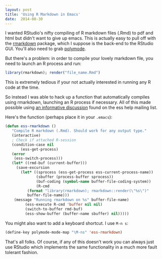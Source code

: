 ```yaml
---
layout: post
title: 'Using R Markdown in Emacs'
date:  2014-08-30
---
```


I wanted RStudio's nifty compiling of R markdown files (.Rmd) to pdf
and html but didn't want to give up emacs. This is actually easy to
pull off with the [rmarkdown](rmarkdown.rstudio.com) package, which I
suppose is the back-end to the RStudio GUI. You'll also need to grab
[polymode](https://github.com/vitoshka/polymode).

But there's a problem: in order to compile your lovely markdown file,
you need to launch an R process and run:

```r
library(rmarkdown); render("file_name.Rmd")
```

This is extremely tedious if your not
actually interested in running any R code at the time.

So instead I was able to hack up a function that automatically
compiles using rmarkdown, launching an R process if necessary. All of
this made possible using
[an informative discussion](https://stat.ethz.ch/pipermail/ess-help/2014-March/009770.html)
found on the ess help mailing list.

Here's the function (perhaps place it in your `.emacs`):

```lisp
(defun ess-rmarkdown ()
   "Compile R markdown (.Rmd). Should work for any output type."
   (interactive)
   ; Check if attached R-session
   (condition-case nil
       (ess-get-process)
   (error 
    (ess-switch-process)))
   (let* ((rmd-buf (current-buffer)))
     (save-excursion
       (let* ((sprocess (ess-get-process ess-current-process-name))
              (sbuffer (process-buffer sprocess))
              (buf-coding (symbol-name buffer-file-coding-system))
              (R-cmd
	      (format "library(rmarkdown); rmarkdown::render(\"%s\")"
	      buffer-file-name)))
	(message "Running rmarkdown on %s" buffer-file-name)
         (ess-execute R-cmd 'buffer nil nil)
         (switch-to-buffer rmd-buf)
         (ess-show-buffer (buffer-name sbuffer) nil)))))
```

You might also want to add a keyboard shortcut. I use `M-n s`: 

```lisp
(define-key polymode-mode-map "\M-ns" 'ess-rmarkdown)
```

That's all folks. Of course, if any of this doesn't work you can
always just use RStudio which implements the same functionality in a
much more fault tolerant fashion.

